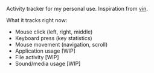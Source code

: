 Activity tracker for my personal use. 
Inspiration from [vin](https://vin.gg).

What it tracks right now:

* Mouse click (left, right, middle)
* Keyboard press (key statistics)
* Mouse movement (navigation, scroll)
* Application usage [WIP]
* File activity [WIP]
* Sound/media usage [WIP]

